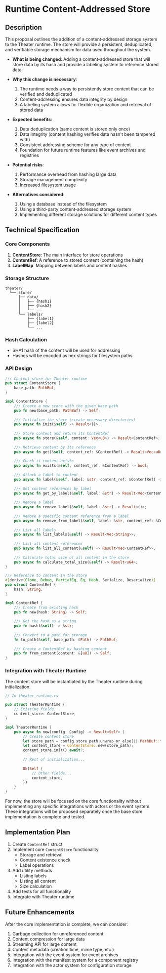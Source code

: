 # Runtime Content-Addressed Store

## Description

This proposal outlines the addition of a content-addressed storage system to the Theater runtime. The store will provide a persistent, deduplicated, and verifiable storage mechanism for data used throughout the system.

- **What is being changed**: Adding a content-addressed store that will store data by its hash and provide a labeling system to reference stored data.
  
- **Why this change is necessary**: 
  1. The runtime needs a way to persistently store content that can be verified and deduplicated
  2. Content-addressing ensures data integrity by design
  3. A labeling system allows for flexible organization and retrieval of stored data
  
- **Expected benefits**:
  1. Data deduplication (same content is stored only once)
  2. Data integrity (content hashing verifies data hasn't been tampered with)
  3. Consistent addressing scheme for any type of content
  4. Foundation for future runtime features like event archives and registries
  
- **Potential risks**:
  1. Performance overhead from hashing large data
  2. Storage management complexity
  3. Increased filesystem usage
  
- **Alternatives considered**:
  1. Using a database instead of the filesystem
  2. Using a third-party content-addressed storage system
  3. Implementing different storage solutions for different content types

## Technical Specification

### Core Components

1. **ContentStore**: The main interface for store operations
2. **ContentRef**: A reference to stored content (containing the hash)
3. **LabelMap**: Mapping between labels and content hashes

### Storage Structure

```
theater/
  └── store/
      ├── data/
      │   ├── {hash1}
      │   ├── {hash2}
      │   └── ...
      └── labels/
          ├── {label1}
          ├── {label2}
          └── ...
```

### Hash Calculation

- SHA1 hash of the content will be used for addressing
- Hashes will be encoded as hex strings for filesystem paths

### API Design

```rust
/// Content store for Theater runtime
pub struct ContentStore {
    base_path: PathBuf,
}

impl ContentStore {
    /// Create a new store with the given base path
    pub fn new(base_path: PathBuf) -> Self;
    
    /// Initialize the store (create necessary directories)
    pub async fn init(&self) -> Result<()>;
    
    /// Store content and return its ContentRef
    pub async fn store(&self, content: Vec<u8>) -> Result<ContentRef>;
    
    /// Retrieve content by its reference
    pub async fn get(&self, content_ref: &ContentRef) -> Result<Vec<u8>>;
    
    /// Check if content exists
    pub async fn exists(&self, content_ref: &ContentRef) -> bool;
    
    /// Attach a label to content
    pub async fn label(&self, label: &str, content_ref: &ContentRef) -> Result<()>;
    
    /// Get content references by label
    pub async fn get_by_label(&self, label: &str) -> Result<Vec<ContentRef>>;
    
    /// Remove a label
    pub async fn remove_label(&self, label: &str) -> Result<()>;
    
    /// Remove a specific content reference from a label
    pub async fn remove_from_label(&self, label: &str, content_ref: &ContentRef) -> Result<()>;
    
    /// List all labels
    pub async fn list_labels(&self) -> Result<Vec<String>>;
    
    /// List all content references
    pub async fn list_all_content(&self) -> Result<Vec<ContentRef>>;
    
    /// Calculate total size of all content in the store
    pub async fn calculate_total_size(&self) -> Result<u64>;
}

/// Reference to content in the store
#[derive(Clone, Debug, PartialEq, Eq, Hash, Serialize, Deserialize)]
pub struct ContentRef {
    hash: String,
}

impl ContentRef {
    /// Create from existing hash
    pub fn new(hash: String) -> Self;
    
    /// Get the hash as a string
    pub fn hash(&self) -> &str;
    
    /// Convert to a path for storage
    fn to_path(&self, base_path: &Path) -> PathBuf;
    
    /// Create a ContentRef by hashing content
    pub fn from_content(content: &[u8]) -> Self;
}
```

### Integration with Theater Runtime

The content store will be instantiated by the Theater runtime during initialization:

```rust
// In theater_runtime.rs

pub struct TheaterRuntime {
    // Existing fields...
    content_store: ContentStore,
}

impl TheaterRuntime {
    pub async fn new(config: Config) -> Result<Self> {
        // Create content store
        let store_path = config.store_path.unwrap_or_else(|| PathBuf::from("theater/store"));
        let content_store = ContentStore::new(store_path);
        content_store.init().await?;
        
        // Rest of initialization...
        
        Ok(Self {
            // Other fields...
            content_store,
        })
    }
}
```

For now, the store will be focused on the core functionality without implementing any specific integrations with actors or the event system. These integrations will be proposed separately once the base store implementation is complete and tested.

## Implementation Plan

1. Create `ContentRef` struct
2. Implement core `ContentStore` functionality
   - Storage and retrieval
   - Content existence check
   - Label operations
3. Add utility methods
   - Listing labels
   - Listing all content
   - Size calculation
4. Add tests for all functionality
5. Integrate with Theater runtime

## Future Enhancements

After the core implementation is complete, we can consider:

1. Garbage collection for unreferenced content
2. Content compression for large data
3. Streaming API for large content
4. Content metadata (creation time, mime type, etc.)
5. Integration with the event system for event archives
6. Integration with the manifest system for a component registry
7. Integration with the actor system for configuration storage
